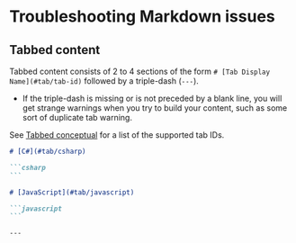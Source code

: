 # Troubleshooting Markdown issues

## Tabbed content

Tabbed content consists of 2 to 4 sections of the form `# [Tab Display Name](#tab/tab-id)` followed by a triple-dash (`---`).

- If the triple-dash is missing or is not preceded by a blank line, you will get strange warnings when you try to build your content, such as some sort of duplicate tab warning.

See [Tabbed conceptual](https://review.docs.microsoft.com/help/platform/validation-ref/tabbed-conceptual?branch=main#approved-tabs) for a list of the supported tab IDs.

~~~markdown
# [C#](#tab/csharp)

```csharp
```

# [JavaScript](#tab/javascript)

```javascript
```

---
~~~
